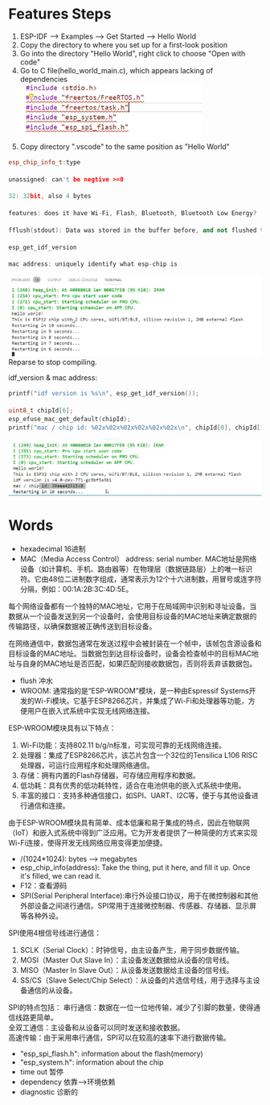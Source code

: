 # Features Steps
1. ESP-IDF —> Examples —> Get Started —> Hello World
2. Copy the directory to where you set up for a first-look position
3. Go into the directory "Hello World", right click to choose "Open with code"
4. Go to C file(hello_world_main.c), which appears lacking of dependencies <br>
![lack of dependencies](https://github.com/afterCherry/Learn-ESP32/blob/main/Images/lack%20of%20dependency.png) <br>
5. Copy directory ".vscode" to the same position as "Hello World"

```C++
esp_chip_info_t:type

unassigned: can't be negtive >=0

32: 32bit, also 4 bytes

features: does it have Wi-Fi, Flash, Bluetooth, Bluetooth Low Energy?

fflush(stdout): Data was stored in the buffer before, and not flushed to the output. Here force data in buffer to get flushed.

esp_get_idf_version

mac address: uniquely identify what esp-chip is

```
![features](https://github.com/afterCherry/Learn-ESP32/blob/main/Images/features.png) <br>
Reparse to stop compiling. <br>

idf_version & mac address:
```C++
printf("idf version is %s\n", esp_get_idf_version());

uint8_t chipId[6];
esp_efuse_mac_get_default(chipId);
printf("mac / chip id: %02x%02x%02x%02x%02x%02x\n", chipId[0], chipId[1], chipId[2], chipId[3], chipId[4], chipId[5]);
```
![esp chip mac address](https://github.com/afterCherry/Learn-ESP32/blob/main/Images/chip%20id%20mac%20address.png)

# Words
- hexadecimal 16进制
- MAC（Media Access Control） address: serial number. MAC地址是网络设备（如计算机、手机、路由器等）在物理层（数据链路层）上的唯一标识符。它由48位二进制数字组成，通常表示为12个十六进制数，用冒号或连字符分隔，例如：00:1A:2B:3C:4D:5E。<br>

每个网络设备都有一个独特的MAC地址，它用于在局域网中识别和寻址设备。当数据从一个设备发送到另一个设备时，会使用目标设备的MAC地址来确定数据的传输路径，以确保数据被正确传送到目标设备。<br>

在网络通信中，数据包通常在发送过程中会被封装在一个帧中，该帧包含源设备和目标设备的MAC地址。当数据包到达目标设备时，设备会检查帧中的目标MAC地址与自身的MAC地址是否匹配，如果匹配则接收数据包，否则将丢弃该数据包。<br>
- flush 冲水
- WROOM: 通常指的是“ESP-WROOM”模块，是一种由Espressif Systems开发的Wi-Fi模块。它基于ESP8266芯片，并集成了Wi-Fi和处理器等功能，方便用户在嵌入式系统中实现无线网络连接。<br>

ESP-WROOM模块具有以下特点：<br>
1. Wi-Fi功能：支持802.11 b/g/n标准，可实现可靠的无线网络连接。<br>
2. 处理器：集成了ESP8266芯片，该芯片包含一个32位的Tensilica L106 RISC处理器，可运行应用程序和处理网络通信。<br>
3. 存储：拥有内置的Flash存储器，可存储应用程序和数据。<br>
4. 低功耗：具有优秀的低功耗特性，适合在电池供电的嵌入式系统中使用。<br>
5. 丰富的接口：支持多种通信接口，如SPI、UART、I2C等，便于与其他设备进行通信和连接。<br>

由于ESP-WROOM模块具有简单、成本低廉和易于集成的特点，因此在物联网（IoT）和嵌入式系统中得到广泛应用。它为开发者提供了一种简便的方式来实现Wi-Fi连接，使得开发无线网络应用变得更加便捷。
- /(1024*1024): bytes —> megabytes
- esp_chip_info(address): Take the thing, put it here, and fill it up. Once it's filled, we can read it.
- F12：查看源码
- SPI(Serial Peripheral Interface):串行外设接口协议，用于在微控制器和其他外部设备之间进行通信。SPI常用于连接微控制器、传感器、存储器、显示屏等各种外设。<br>

SPI使用4根信号线进行通信：<br>
1. SCLK（Serial Clock）：时钟信号，由主设备产生，用于同步数据传输。<br>
2. MOSI（Master Out Slave In）：主设备发送数据给从设备的信号线。<br>
3. MISO（Master In Slave Out）：从设备发送数据给主设备的信号线。<br>
4. SS/CS（Slave Select/Chip Select）：从设备的片选信号线，用于选择与主设备通信的从设备。<br>

SPI的特点包括：
串行通信：数据在一位一位地传输，减少了引脚的数量，使得通信线路更简单。<br>
全双工通信：主设备和从设备可以同时发送和接收数据。<br>
高速传输：由于采用串行通信，SPI可以在较高的速率下进行数据传输。<br>
- "esp_spi_flash.h": information about the flash(memory)
- "esp_system.h": information about the chip
- time out 暂停
- dependency 依靠—>环境依赖
- diagnostic 诊断的
